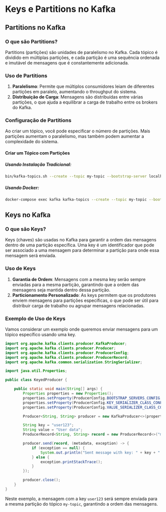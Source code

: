 # Keys e Partitions no Kafka

## Partitions no Kafka

### O que são Partitions?

Partitions (partições) são unidades de paralelismo no Kafka. Cada tópico é dividido em múltiplas partições, e cada partição é uma sequência ordenada e imutável de mensagens que é constantemente adicionada.

### Uso de Partitions

1. **Paralelismo**: Permite que múltiplos consumidores leiam de diferentes partições em paralelo, aumentando o throughput do sistema.
2. **Distribuição de Carga**: Mensagens são distribuídas entre várias partições, o que ajuda a equilibrar a carga de trabalho entre os brokers do Kafka.

### Configuração de Partitions

Ao criar um tópico, você pode especificar o número de partições. Mais partições aumentam o paralelismo, mas também podem aumentar a complexidade do sistema.

#### Criar um Tópico com Partições

##### Usando Instalação Tradicional:

```sh
bin/kafka-topics.sh --create --topic my-topic --bootstrap-server localhost:9092 --partitions 3 --replication-factor 1
```

##### Usando Docker:

```sh
docker-compose exec kafka kafka-topics --create --topic my-topic --bootstrap-server localhost:9092 --partitions 3 --replication-factor 1
```

## Keys no Kafka

### O que são Keys?

Keys (chaves) são usadas no Kafka para garantir a ordem das mensagens dentro de uma partição específica. Uma key é um identificador que pode ser associado a uma mensagem para determinar a partição para onde essa mensagem será enviada.

### Uso de Keys

1. **Garantia de Ordem**: Mensagens com a mesma key serão sempre enviadas para a mesma partição, garantindo que a ordem das mensagens seja mantida dentro dessa partição.
2. **Particionamento Personalizado**: As keys permitem que os produtores enviem mensagens para partições específicas, o que pode ser útil para distribuir carga de trabalho ou agrupar mensagens relacionadas.

### Exemplo de Uso de Keys

Vamos considerar um exemplo onde queremos enviar mensagens para um tópico específico usando uma key.

```java
import org.apache.kafka.clients.producer.KafkaProducer;
import org.apache.kafka.clients.producer.Producer;
import org.apache.kafka.clients.producer.ProducerConfig;
import org.apache.kafka.clients.producer.ProducerRecord;
import org.apache.kafka.common.serialization.StringSerializer;

import java.util.Properties;

public class KeyedProducer {

    public static void main(String[] args) {
        Properties properties = new Properties();
        properties.setProperty(ProducerConfig.BOOTSTRAP_SERVERS_CONFIG, "127.0.0.1:9092");
        properties.setProperty(ProducerConfig.KEY_SERIALIZER_CLASS_CONFIG, StringSerializer.class.getName());
        properties.setProperty(ProducerConfig.VALUE_SERIALIZER_CLASS_CONFIG, StringSerializer.class.getName());

        Producer<String, String> producer = new KafkaProducer<>(properties);

        String key = "user123";
        String value = "User data";
        ProducerRecord<String, String> record = new ProducerRecord<>("my-topic", key, value);

        producer.send(record, (metadata, exception) -> {
            if (exception == null) {
                System.out.println("Sent message with key: " + key + " to partition: " + metadata.partition());
            } else {
                exception.printStackTrace();
            }
        });

        producer.close();
    }
}
```

Neste exemplo, a mensagem com a key `user123` será sempre enviada para a mesma partição do tópico `my-topic`, garantindo a ordem das mensagens.

